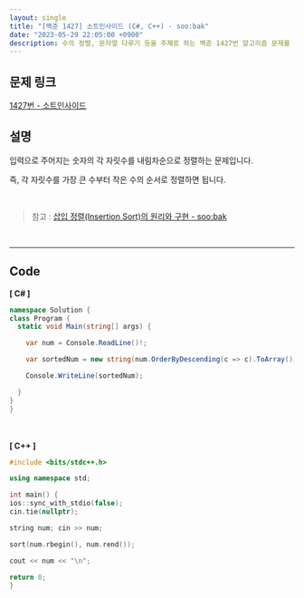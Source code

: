 ```yaml
---
layout: single
title: "[백준 1427] 소트인사이드 (C#, C++) - soo:bak"
date: "2023-05-29 22:05:00 +0900"
description: 수의 정렬, 문자열 다루기 등을 주제로 하는 백준 1427번 알고리즘 문제를 C# 과 C++ 로 풀이 및 해설
---
```


## 문제 링크
  [1427번 - 소트인사이드](https://www.acmicpc.net/problem/1427)

## 설명
입력으로 주어지는 숫자의 각 자릿수를 내림차순으로 정렬하는 문제입니다. <br>

즉, 각 자릿수를 가장 큰 수부터 작은 수의 순서로 정렬하면 됩니다. <br>

<br>

> 참고 : [삽입 정렬(Insertion Sort)의 원리와 구현 - soo:bak](https://soo-bak.github.io/algorithm/theory/insertion-sort/)

<br>

- - -

## Code
<b>[ C# ] </b>
<br>

  ```c#
namespace Solution {
  class Program {
    static void Main(string[] args) {

      var num = Console.ReadLine()!;

      var sortedNum = new string(num.OrderByDescending(c => c).ToArray());

      Console.WriteLine(sortedNum);

    }
  }
}
  ```
<br><br>
<b>[ C++ ] </b>
<br>

  ```c++
#include <bits/stdc++.h>

using namespace std;

int main() {
  ios::sync_with_stdio(false);
  cin.tie(nullptr);

  string num; cin >> num;

  sort(num.rbegin(), num.rend());

  cout << num << "\n";

  return 0;
}
  ```
